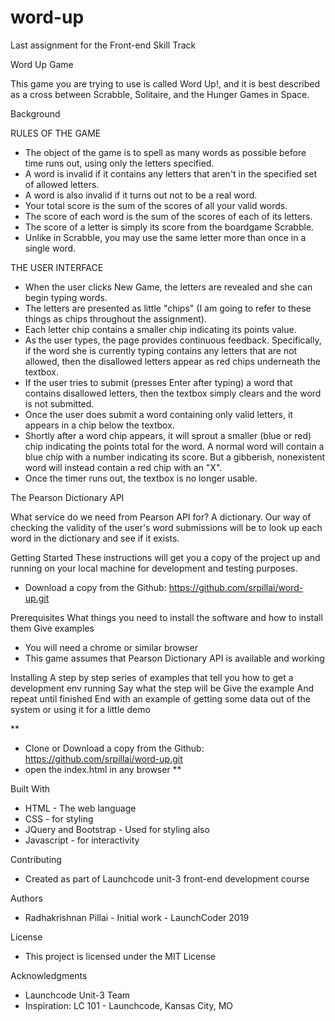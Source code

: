 # word-up
Last assignment for the Front-end Skill Track

Word Up Game


This game you are trying to use is called Word Up!, and it is best described as a cross between Scrabble, Solitaire, and the Hunger Games in Space.

Background

RULES OF THE GAME
* The object of the game is to spell as many words as possible before time runs out, using only the letters specified.
* A word is invalid if it contains any letters that aren't in the specified set of allowed letters.
* A word is also invalid if it turns out not to be a real word.
* Your total score is the sum of the scores of all your valid words.
* The score of each word is the sum of the scores of each of its letters.
* The score of a letter is simply its score from the boardgame Scrabble.
* Unlike in Scrabble, you may use the same letter more than once in a single word.


THE USER INTERFACE
* When the user clicks New Game, the letters are revealed and she can begin typing words.
* The letters are presented as little "chips" (I am going to refer to these things as chips throughout the assignment).
* Each letter chip contains a smaller chip indicating its points value.
* As the user types, the page provides continuous feedback. Specifically, if the word she is currently typing contains any letters that are not allowed, then the disallowed letters appear as red chips underneath the textbox.
* If the user tries to submit (presses Enter after typing) a word that contains disallowed letters, then the textbox simply clears and the word is not submitted.
* Once the user does submit a word containing only valid letters, it appears in a chip below the textbox.
* Shortly after a word chip appears, it will sprout a smaller (blue or red) chip indicating the points total for the word. A normal word will contain a blue chip with a number indicating its score. But a gibberish, nonexistent word will instead contain a red chip with an "X".
* Once the timer runs out, the textbox is no longer usable.

The Pearson Dictionary API

What service do we need from Pearson API for? A dictionary. Our way of checking the validity of the user's word submissions will be to look up each word in the dictionary and see if it exists.


Getting Started
These instructions will get you a copy of the project up and running on your local machine for development and testing purposes. 

* Download a copy from the Github: https://github.com/srpillai/word-up.git

Prerequisites
What things you need to install the software and how to install them
Give examples

* You will need a chrome or similar browser
* This game assumes that Pearson Dictionary API is available and working

Installing
A step by step series of examples that tell you how to get a development env running
Say what the step will be
Give the example
And repeat
until finished
End with an example of getting some data out of the system or using it for a little demo

**
* Clone or Download a copy from the Github: https://github.com/srpillai/word-up.git
* open the index.html in any browser
**

Built With

* HTML - The web language
* CSS - for styling
* JQuery and Bootstrap - Used for styling also
* Javascript - for interactivity

Contributing

* Created as part of Launchcode unit-3 front-end development course

Authors
* Radhakrishnan Pillai - Initial work - LaunchCoder 2019

License
* This project is licensed under the MIT License 

Acknowledgments
* Launchcode Unit-3 Team
* Inspiration: LC 101 - Launchcode, Kansas City, MO
